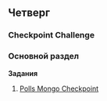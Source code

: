## Четверг


### Checkpoint Challenge

### Основной раздел

**Задания**
1. [Polls Mongo Checkpoint](../../../../poll-database-design-challenge-mongo)